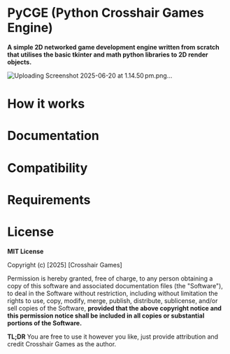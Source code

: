 
# PyCGE (Python Crosshair Games Engine)

**A simple 2D networked game development engine written from scratch that utilises the basic tkinter and math python libraries to 2D render objects.**

![Uploading Screenshot 2025-06-20 at 1.14.50 pm.png…]()

# How it works

# Documentation

# Compatibility

# Requirements

# License

**MIT License**

Copyright (c) [2025] [Crosshair Games]

Permission is hereby granted, free of charge, to any person obtaining a copy
of this software and associated documentation files (the "Software"), to deal
in the Software without restriction, including without limitation the rights
to use, copy, modify, merge, publish, distribute, sublicense, and/or sell
copies of the Software, **provided that the above copyright notice and this
permission notice shall be included in all copies or substantial portions of the Software.**

**TL;DR** You are free to use it however you like, just provide attribution and credit Crosshair Games as the author.
